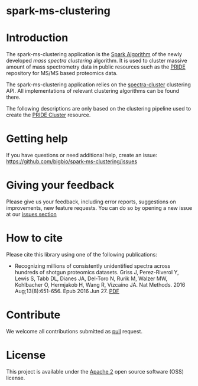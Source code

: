 # spark-ms-clustering

# Introduction

The spark-ms-clustering  application is the [Spark Algorithm](https://spark.apache.org/) of the newly developed _mass spectra clustering_ algorithm. It is used to cluster massive amount
of mass spectrometry data in public resources such as the [PRIDE](https://www.ebi.ac.uk/pride) repository for MS/MS based proteomics data.

The spark-ms-clustering application relies on the [spectra-cluster](https://github.com/spectra-cluster/spectra-cluster) clustering API. All implementations of relevant clustering algorithms
can be found there.

The following descriptions are only based on the clustering pipeline used to create the [PRIDE Cluster](https://www.ebi.ac.uk/pride/cluster) resource.


# Getting help

If you have questions or need additional help, create an issue: https://github.com/bigbio/spark-ms-clustering/issues


# Giving your feedback

Please give us your feedback, including error reports, suggestions on improvements, new feature requests. You can do so by opening a new issue at our [issues section](https://github.com/spectra-cluster/spectra-cluster-hadoop/issues)

# How to cite

Please cite this library using one of the following publications:

- Recognizing millions of consistently unidentified spectra across hundreds of shotgun proteomics datasets.
  Griss J, Perez-Riverol Y, Lewis S, Tabb DL, Dianes JA, Del-Toro N, Rurik M, Walzer MW, Kohlbacher O, Hermjakob H, Wang R, Vizcaíno JA.
  Nat Methods. 2016 Aug;13(8):651-656. Epub 2016 Jun 27. [PDF](https://www.ncbi.nlm.nih.gov/pmc/articles/PMC4968634/pdf/emss-68835.pdf)

# Contribute
We welcome all contributions submitted as [pull](https://help.github.com/articles/using-pull-requests/) request.

# License
This project is available under the [Apache 2](http://www.apache.org/licenses/LICENSE-2.0.html) open source software (OSS) license.
